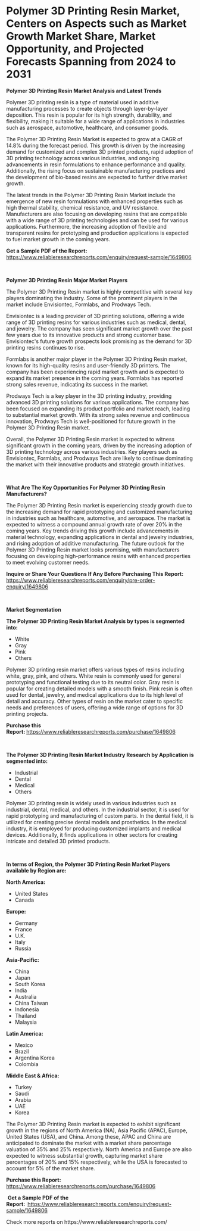 <p><h1>Polymer 3D Printing Resin Market, Centers on Aspects such as Market Growth Market Share, Market Opportunity, and Projected Forecasts Spanning from 2024 to 2031</h1></p><p><strong>Polymer 3D Printing Resin Market Analysis and Latest Trends</strong></p>
<p><p>Polymer 3D printing resin is a type of material used in additive manufacturing processes to create objects through layer-by-layer deposition. This resin is popular for its high strength, durability, and flexibility, making it suitable for a wide range of applications in industries such as aerospace, automotive, healthcare, and consumer goods.</p><p>The Polymer 3D Printing Resin Market is expected to grow at a CAGR of 14.8% during the forecast period. This growth is driven by the increasing demand for customized and complex 3D printed products, rapid adoption of 3D printing technology across various industries, and ongoing advancements in resin formulations to enhance performance and quality. Additionally, the rising focus on sustainable manufacturing practices and the development of bio-based resins are expected to further drive market growth.</p><p>The latest trends in the Polymer 3D Printing Resin Market include the emergence of new resin formulations with enhanced properties such as high thermal stability, chemical resistance, and UV resistance. Manufacturers are also focusing on developing resins that are compatible with a wide range of 3D printing technologies and can be used for various applications. Furthermore, the increasing adoption of flexible and transparent resins for prototyping and production applications is expected to fuel market growth in the coming years.</p></p>
<p><strong>Get a Sample PDF of the Report:&nbsp;</strong> <a href="https://www.reliableresearchreports.com/enquiry/request-sample/1649806">https://www.reliableresearchreports.com/enquiry/request-sample/1649806</a></p>
<p>&nbsp;</p>
<p><strong>Polymer 3D Printing Resin Major Market Players</strong></p>
<p><p>The Polymer 3D Printing Resin market is highly competitive with several key players dominating the industry. Some of the prominent players in the market include Envisiontec, Formlabs, and Prodways Tech.</p><p>Envisiontec is a leading provider of 3D printing solutions, offering a wide range of 3D printing resins for various industries such as medical, dental, and jewelry. The company has seen significant market growth over the past few years due to its innovative products and strong customer base. Envisiontec's future growth prospects look promising as the demand for 3D printing resins continues to rise.</p><p>Formlabs is another major player in the Polymer 3D Printing Resin market, known for its high-quality resins and user-friendly 3D printers. The company has been experiencing rapid market growth and is expected to expand its market presence in the coming years. Formlabs has reported strong sales revenue, indicating its success in the market.</p><p>Prodways Tech is a key player in the 3D printing industry, providing advanced 3D printing solutions for various applications. The company has been focused on expanding its product portfolio and market reach, leading to substantial market growth. With its strong sales revenue and continuous innovation, Prodways Tech is well-positioned for future growth in the Polymer 3D Printing Resin market.</p><p>Overall, the Polymer 3D Printing Resin market is expected to witness significant growth in the coming years, driven by the increasing adoption of 3D printing technology across various industries. Key players such as Envisiontec, Formlabs, and Prodways Tech are likely to continue dominating the market with their innovative products and strategic growth initiatives.</p></p>
<p>&nbsp;</p>
<p><strong>What Are The Key Opportunities For Polymer 3D Printing Resin Manufacturers?</strong></p>
<p><p>The Polymer 3D Printing Resin market is experiencing steady growth due to the increasing demand for rapid prototyping and customized manufacturing in industries such as healthcare, automotive, and aerospace. The market is expected to witness a compound annual growth rate of over 20% in the coming years. Key trends driving this growth include advancements in material technology, expanding applications in dental and jewelry industries, and rising adoption of additive manufacturing. The future outlook for the Polymer 3D Printing Resin market looks promising, with manufacturers focusing on developing high-performance resins with enhanced properties to meet evolving customer needs.</p></p>
<p><strong>Inquire or Share Your Questions If Any Before Purchasing This Report:</strong> <a href="https://www.reliableresearchreports.com/enquiry/pre-order-enquiry/1649806">https://www.reliableresearchreports.com/enquiry/pre-order-enquiry/1649806</a></p>
<p>&nbsp;</p>
<p><strong>Market Segmentation</strong></p>
<p><strong>The Polymer 3D Printing Resin Market Analysis by types is segmented into:</strong></p>
<p><ul><li>White</li><li>Gray</li><li>Pink</li><li>Others</li></ul></p>
<p><p>Polymer 3D printing resin market offers various types of resins including white, gray, pink, and others. White resin is commonly used for general prototyping and functional testing due to its neutral color. Gray resin is popular for creating detailed models with a smooth finish. Pink resin is often used for dental, jewelry, and medical applications due to its high level of detail and accuracy. Other types of resin on the market cater to specific needs and preferences of users, offering a wide range of options for 3D printing projects.</p></p>
<p><strong>Purchase this Report:&nbsp;</strong><a href="https://www.reliableresearchreports.com/purchase/1649806">https://www.reliableresearchreports.com/purchase/1649806</a></p>
<p>&nbsp;</p>
<p><strong>The Polymer 3D Printing Resin Market Industry Research by Application is segmented into:</strong></p>
<p><ul><li>Industrial</li><li>Dental</li><li>Medical</li><li>Others</li></ul></p>
<p><p>Polymer 3D printing resin is widely used in various industries such as industrial, dental, medical, and others. In the industrial sector, it is used for rapid prototyping and manufacturing of custom parts. In the dental field, it is utilized for creating precise dental models and prosthetics. In the medical industry, it is employed for producing customized implants and medical devices. Additionally, it finds applications in other sectors for creating intricate and detailed 3D printed products.</p></p>
<p>&nbsp;</p>
<p><strong>In terms of Region, the Polymer 3D Printing Resin Market Players available by Region are:</strong></p>
<p>
    <p> <strong> North America: </strong>
        <ul>
            <li>United States</li>
            <li>Canada</li>
        </ul>
        </p> 
    <p> <strong> Europe: </strong>
        <ul>
            <li>Germany</li>
            <li>France</li>
            <li>U.K.</li>
            <li>Italy</li>
            <li>Russia</li>
        </ul>
        </p> 
    <p> <strong> Asia-Pacific: </strong>
        <ul>
            <li>China</li>
            <li>Japan</li>
            <li>South Korea</li>
            <li>India</li>
            <li>Australia</li>
            <li>China Taiwan</li>
            <li>Indonesia</li>
            <li>Thailand</li>
            <li>Malaysia</li>
        </ul>
        </p> 
    <p> <strong> Latin America: </strong>
        <ul>
            <li>Mexico</li>
            <li>Brazil</li>
            <li>Argentina Korea</li>
            <li>Colombia</li>
        </ul>
        </p> 
    <p> <strong> Middle East & Africa: </strong>
        <ul>
            <li>Turkey</li>
            <li>Saudi</li>
            <li>Arabia</li>
            <li>UAE</li>
            <li>Korea</li>
        </ul>
    </p>
    </p>
<p><p>The Polymer 3D Printing Resin market is expected to exhibit significant growth in the regions of North America (NA), Asia Pacific (APAC), Europe, United States (USA), and China. Among these, APAC and China are anticipated to dominate the market with a market share percentage valuation of 35% and 25% respectively. North America and Europe are also expected to witness substantial growth, capturing market share percentages of 20% and 15% respectively, while the USA is forecasted to account for 5% of the market share.</p></p>
<p><strong>Purchase this Report: </strong><a href="https://www.reliableresearchreports.com/purchase/1649806">https://www.reliableresearchreports.com/purchase/1649806</a></p>
<p>&nbsp;<strong>Get a Sample PDF of the Report:&nbsp;&nbsp;</strong><a href="https://www.reliableresearchreports.com/enquiry/request-sample/1649806">https://www.reliableresearchreports.com/enquiry/request-sample/1649806</a></p>
<p><strong></strong></p>
<p>Check more reports on https://www.reliableresearchreports.com/</p>